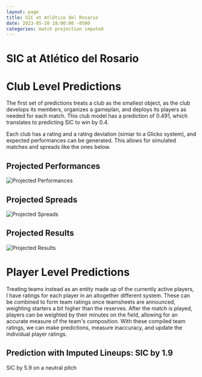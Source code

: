 ```yaml
---  
layout: page  
title: SIC at Atlético del Rosario  
date: 2023-05-20 18:00:00 -0500  
categories: match projection imputed  
---
```

# SIC at Atlético del Rosario

# Club Level Predictions


The first set of predictions treats a club as the smallest object, as the club develops its members, organizes a gameplan, and deploys its players as needed for each match. This club model has a prediction of 0.491, which translates to predicting SIC to win by 0.4.

Each club has a rating and a rating deviation (simiar to a Glicko system), and expected performances can be generated. This allows for simulated matches and spreads like the ones below.
## Projected Performances


![Projected Performances](plots/performances_2023-05-20-AtléticodelRosario-SIC.png)
## Projected Spreads


![Projected Spreads](plots/spreads_2023-05-20-AtléticodelRosario-SIC.png)
## Projected Results


![Projected Results](plots/resultbar_2023-05-20-AtléticodelRosario-SIC.png)
# Player Level Predictions


Treating teams instead as an entity made up of the currently active players, I have ratings for each player in an altogether different system. These can be combined to form team ratings once teamsheets are announced, weighting starters a bit higher than the reserves. After the match is played, players can be weighted by their minutes on the field, allowing for an accurate measure of the team's composition. With these compiled team ratings, we can make predictions, measure inaccuracy, and update the individual player ratings.
## Prediction with Imputed Lineups: SIC by 1.9


SIC by 5.9 on a neutral pitch

